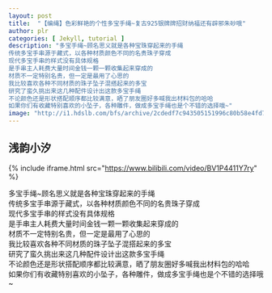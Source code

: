 ```yaml
---
layout: post
title:  "【编绳】色彩鲜艳的个性多宝手绳~复古925银牌牌招财纳福还有辟邪朱砂哦"
author: plr
categories: [ Jekyll, tutorial ]
description: "多宝手绳~顾名思义就是各种宝珠穿起来的手绳
传统多宝手串源于藏式，以各种材质颜色不同的名贵珠子穿成
现代多宝手串的样式没有具体规格
是手串主人耗费大量时间金钱一颗一颗收集起来穿成的
材质不一定特别名贵，但一定是最用了心思的
我比较喜欢各种不同材质的珠子坠子混搭起来的多宝
研究了蛮久挑出来这几种配件设计出这款多宝手绳
不论颜色还是形状搭配顺序都比较满意，晒了朋友圈好多喊我出材料包的哈哈
如果你们有收藏特别喜欢的小坠子，各种雕件，做成多宝手绳也是个不错的选择哦~"
image: "http://i1.hdslb.com/bfs/archive/2cdedf7c943505151996c80b58e4fd7734975aae.jpg"
---
```

## 浅韵小汐

{% include iframe.html src="https://www.bilibili.com/video/BV1P4411Y7ry" %}

多宝手绳~顾名思义就是各种宝珠穿起来的手绳<br>传统多宝手串源于藏式，以各种材质颜色不同的名贵珠子穿成<br>现代多宝手串的样式没有具体规格<br>是手串主人耗费大量时间金钱一颗一颗收集起来穿成的<br>材质不一定特别名贵，但一定是最用了心思的<br>我比较喜欢各种不同材质的珠子坠子混搭起来的多宝<br>研究了蛮久挑出来这几种配件设计出这款多宝手绳<br>不论颜色还是形状搭配顺序都比较满意，晒了朋友圈好多喊我出材料包的哈哈<br>如果你们有收藏特别喜欢的小坠子，各种雕件，做成多宝手绳也是个不错的选择哦~

